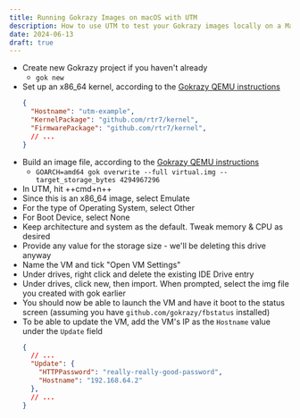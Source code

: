 ```yaml
---
title: Running Gokrazy Images on macOS with UTM
description: How to use UTM to test your Gokrazy images locally on a Mac.
date: 2024-06-13
draft: true
---
```


- Create new Gokrazy project if you haven't already
    - `gok new`
- Set up an x86_64 kernel, according to the [Gokrazy QEMU instructions](https://gokrazy.org/userguide/qemu/#edit-the-instance-configuration)
  ``` json hl_lines="3 4"
  {
    "Hostname": "utm-example",
    "KernelPackage": "github.com/rtr7/kernel",
    "FirmwarePackage": "github.com/rtr7/kernel",
    // ...
  }
  ```
- Build an image file, according to the [Gokrazy QEMU instructions](https://gokrazy.org/userguide/qemu/#build-the-image)
    - `GOARCH=amd64 gok overwrite --full virtual.img --target_storage_bytes 4294967296`
- In UTM, hit ++cmd+n++
- Since this is an x86_64 image, select Emulate
- For the type of Operating System, select Other
- For Boot Device, select None
- Keep architecture and system as the default. Tweak memory & CPU as desired
- Provide any value for the storage size - we'll be deleting this drive anyway
- Name the VM and tick "Open VM Settings"
- Under drives, right click and delete the existing IDE Drive entry
- Under drives, click new, then import. When prompted, select the img file you created with gok earlier
- You should now be able to launch the VM and have it boot to the status screen (assuming you have `github.com/gokrazy/fbstatus` installed)
- To be able to update the VM, add the VM's IP as the `Hostname` value under the `Update` field
  ```json hl_lines="5"
  {
    // ...
    "Update": {
      "HTTPPassword": "really-really-good-password",
      "Hostname": "192.168.64.2"
    },
    // ...
  }
  ```